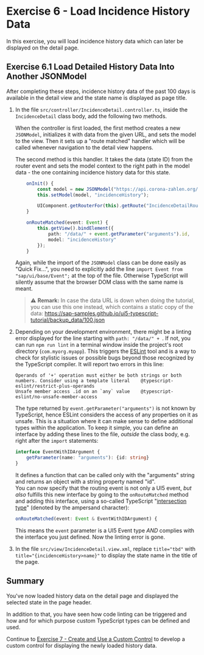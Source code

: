 # Exercise 6 - Load Incidence History Data

In this exercise, you will load incidence history data which can later be displayed on the detail page.

## Exercise 6.1 Load Detailed History Data Into Another JSONModel

After completing these steps, incidence history data of the past 100 days is available in the detail view and the state name is displayed as page title.

1.  In the file `src/controller/IncidenceDetail.controller.ts`, inside the `IncidenceDetail` class body, add the following two methods.

	When the controller is first loaded, the first method creates a new `JSONModel`, initializes it with data from the given URL, and sets the model to the view. Then it sets up a "route matched" handler which will be called whenever navigation to the detail view happens.

	The second method is this handler. It takes the data (state ID) from the router event and sets the model context to the right path in the model data - the one containing incidence history data for this state.

	```ts
		onInit() {
			const model = new JSONModel("https://api.corona-zahlen.org/states/history/incidence/100");
			this.setModel(model, "incidenceHistory");

			UIComponent.getRouterFor(this).getRoute("IncidenceDetailRoute").attachMatched(this.onRouteMatched.bind(this));
		}

		onRouteMatched(event: Event) {
			this.getView().bindElement({
				path: "/data/" + event.getParameter("arguments").id,
				model: "incidenceHistory"
			});
		}
	```

	Again, while the import of the `JSONModel` class can be done easily as "Quick Fix...", you need to explicitly add the line `import Event from "sap/ui/base/Event";` at the top of the file. Otherwise TypeScript will silently assume that the browser DOM class with the same name is meant.

	> :warning: **Remark:** In case the data URL is down when doing the tutorial, you can use this one instead, which contains a static copy of the data: https://sap-samples.github.io/ui5-typescript-tutorial/backup_data/100.json

2.	Depending on your development environment, there might be a linting error displayed for the line starting with `path: "/data/" + `. If not, you can run `npm run lint` in a terminal window inside the project's root directory (`com.myorg.myapp`). This triggers the [ESLint](https://eslint.org/) tool and is a way to check for stylistic issues or possible bugs beyond those recognized by the TypeScript compiler. It will report two errors in this line:
	```
	Operands of '+' operation must either be both strings or both numbers. Consider using a template literal    @typescript-eslint/restrict-plus-operands
	Unsafe member access .id on an `any` value    @typescript-eslint/no-unsafe-member-access
	```
	The type returned by `event.getParameter("arguments")` is not known by TypeScript, hence ESLint considers the access of any properties on it as unsafe. This is a situation where it can make sense to define additional types within the application. To keep it simple, you can define an interface by adding these lines to the file, *outside* the class body, e.g. right after the `import` statements:
	```ts
	interface EventWithIDArgument {
		getParameter(name: "arguments"): {id: string}
	}
	```
	It defines a function that can be called only with the "arguments" string and returns an object with a string property named "id".<br>
	You can now specify that the routing event is not only a UI5 event, *but also* fulfills this new interface by going to the `onRouteMatched` method and adding this interface, using a so-called TypeScript "[intersection type](https://www.typescriptlang.org/docs/handbook/2/objects.html#intersection-types)" (denoted by the ampersand character):
	```ts
	onRouteMatched(event: Event & EventWithIDArgument) {
	```
	This means the `event` parameter is a UI5 Event type *AND* complies with the interface you just defined. Now the linting error is gone.


3.  In the file `src/view/IncidenceDetail.view.xml`, replace `title="tbd"` with `title="{incidenceHistory>name}"` to display the state name in the title of the page.

## Summary

You've now loaded history data on the detail page and displayed the selected state in the page header.

In addition to that, you have seen how code linting can be triggered and how and for which purpose custom TypeScript types can be defined and used.

Continue to [Exercise 7 - Create and Use a Custom Control](../ex7/README.md) to develop a custom control for displaying the newly loaded history data.
